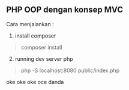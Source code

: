 ## PHP OOP dengan konsep MVC
Cara menjalankan :

 1. install composer
> composer install

 2. running dev server php
> php -S localhost:8080 public/index.php

oke oke oke oce danda

